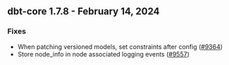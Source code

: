 ## dbt-core 1.7.8 - February 14, 2024

### Fixes

- When patching versioned models, set constraints after config ([#9364](https://github.com/dbt-labs/dbt-core/issues/9364))
- Store node_info in node associated logging events ([#9557](https://github.com/dbt-labs/dbt-core/issues/9557))

